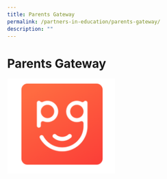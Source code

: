 ```yaml
---
title: Parents Gateway
permalink: /partners-in-education/parents-gateway/
description: ""
---
```

# Parents Gateway

<img src="/images/Partners%20in%20Education/PG.png"
     style="width:50%">